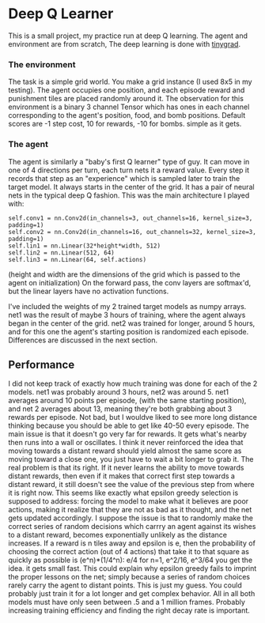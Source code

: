 # Deep Q Learner
This is a small project, my practice run at deep Q learning. The agent and environment are from scratch,
The deep learning is done with [tinygrad](https://github.com/geohot/tinygrad).

### The environment
The task is a simple grid world. You make a grid instance (I used 8x5 in my testing). The agent occupies
one position, and each episode reward and punishment tiles are placed randomly around it. The observation
for this environment is a binary 3 channel Tensor which has ones in each channel corresponding to  the agent's
position, food, and bomb positions. Default scores are -1 step cost, 10 for rewards, -10 for bombs. simple as it gets.

### The agent
The agent is similarly a "baby's first Q learner" type of guy. It can move in one of 4 directions per turn, each
turn nets it a reward value. Every step it records that step as an "experience" which is sampled later to train the
target model. It always starts in the center of the grid. It has a pair of neural nets in the typical deep Q fashion.
This was the main architecture I played with:

    self.conv1 = nn.Conv2d(in_channels=3, out_channels=16, kernel_size=3, padding=1)
    self.conv2 = nn.Conv2d(in_channels=16, out_channels=32, kernel_size=3, padding=1)
    self.lin1 = nn.Linear(32*height*width, 512)
    self.lin2 = nn.Linear(512, 64)
    self.lin3 = nn.Linear(64, self.actions)

(height and width are the dimensions of the grid which is passed to the agent on initialization)
On the forward pass, the conv layers are softmax'd, but the linear layers have no activation functions.

I've included the weights of my 2 trained target models as numpy arrays. net1 was the result of maybe 3 hours of training,
where the agent always began in the center of the grid. net2 was trained for longer, around 5 hours, and for this one the
agent's starting position is randomized each episode. Differences are discussed in the next section.

## Performance
I did not keep track of exactly how much training was done for each of the 2 models. net1 was probably around 3 hours,
net2 was around 5. net1 averages around 10 points per episode, (with the same starting position), and net 2 averages about
13, meaning they're both grabbing about 3 rewards per episode. Not bad, but I wouldve liked to see more long distance 
thinking because you should be able to get like 40-50 every episode. The main issue is that it doesn't go very far for rewards.
It gets what's nearby then runs into a wall or oscillates. I think it never reinforced the idea that moving towards a distant 
reward should yield almost the same score as moving toward a close one, you just have to wait a bit longer to grab it.
    The real problem is that its right. If it never learns the ability to move towards distant rewards, then even if it makes
that correct first step towards a distant reward, it still doesn't see the value of the previous step from where it is right now.
This seems like exactly what epsilon greedy selection is supposed to address: forcing the model to make what it believes are
poor actions, making it realize that they are not as bad as it thought, and the net gets updated accordingly. I suppose the issue
is that to randomly make the correct series of random decisions which carrry an agent against its wishes to a distant reward, becomes
exponentially unlikely as the distance increases. If a reward is n tiles away and epsilon is e, then the probability of choosing the
correct action (out of 4 actions) that take it to that square as quickly as possible is (e^n)*(1/4^n): e/4 for n=1, e^2/16, e^3/64
you get the idea. it gets small fast. This could explain why epsilon greedy fails to imprint the proper lessons on the net; simply 
because a series of random choices rarely carry the agent to distant points. This is just my guess. You could probably just train it
for a lot longer and get complex behavior. All in all both models must have only seen between .5 and a 1 million frames. Probably
increasing training efficiency and finding the right decay rate is important.



